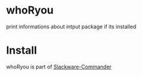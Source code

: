 # whoRyou
print informations about intput package if its installed



# Install

whoRyou is part of [Slackware-Commander](https://github.com/rizitis/Slackware-Commander)


